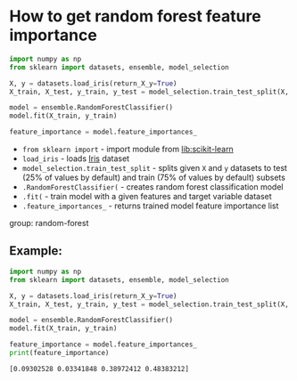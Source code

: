 # How to get random forest feature importance

```python
import numpy as np
from sklearn import datasets, ensemble, model_selection

X, y = datasets.load_iris(return_X_y=True)
X_train, X_test, y_train, y_test = model_selection.train_test_split(X, y)

model = ensemble.RandomForestClassifier()
model.fit(X_train, y_train)

feature_importance = model.feature_importances_
```

- `from sklearn import` - import module from [lib:scikit-learn](https://onelinerhub.com/python-scikit-learn/how-to-install-scikit-learn-using-pip)
- `load_iris` - loads [Iris](https://scikit-learn.org/stable/auto_examples/datasets/plot_iris_dataset.html) dataset
- `model_selection.train_test_split` - splits given `X` and `y` datasets to test (25% of values by default) and train (75% of values by default) subsets
- `.RandomForestClassifier(` - creates random forest classification model
- `.fit(` - train model with a given features and target variable dataset
- `.feature_importances_` - returns trained model feature importance list

group: random-forest

## Example: 
```python
import numpy as np
from sklearn import datasets, ensemble, model_selection

X, y = datasets.load_iris(return_X_y=True)
X_train, X_test, y_train, y_test = model_selection.train_test_split(X, y)

model = ensemble.RandomForestClassifier()
model.fit(X_train, y_train)

feature_importance = model.feature_importances_
print(feature_importance)
```
```
[0.09302528 0.03341848 0.38972412 0.48383212]

```

